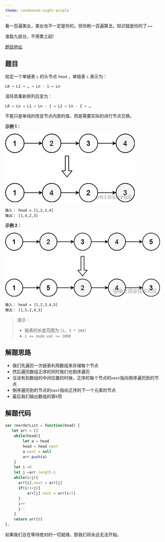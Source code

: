 ```yaml
---
theme: condensed-night-purple
---
```


看一百遍美女，美女也不一定是你的。但你刷一百遍算法，知识就是你的了~~

谁能九层台，不用累土起!

[题目地址](https://leetcode-cn.com/problems/reorder-list/)


<!-- more -->

## 题目

给定一个单链表 `L` 的头节点 `head` ，单链表 `L` 表示为：

```
L0 → L1 → … → Ln - 1 → Ln
```

请将其重新排列后变为：

```
L0 → Ln → L1 → Ln - 1 → L2 → Ln - 2 → …
```

不能只是单纯的改变节点内部的值，而是需要实际的进行节点交换。

**示例 1：**


![image.png](1.png)

```
输入： head = [1,2,3,4]
输出： [1,4,2,3]
```

**示例 2：**


![image.png](2.png)

```
输入： head = [1,2,3,4,5]
输出： [1,5,2,4,3]
```

> 提示：
> - 链表的长度范围为 `[1, 5 * 104]`
> - `1 <= node.val <= 1000`


## 解题思路

- 我们先遍历一次链表利用数组来存储每个节点
- 然后遍历数组正序的同时我们也倒序遍历
- 当没有到数组的中间位置的时候，正序的每个节点的`next`指向倒序遍历到的节点
- 倒序遍历到的节点的`next`指向正序的下一个元素的节点
- 最后我们输出数组的第`0`项


## 解题代码

```js
var reorderList = function(head) {
   let arr = []
    while(head){
        let a = head
        head = head.next
        a.next = null
        arr.push(a)
    } 
    let i =0
    let j =arr.length-1
    while(i<j){
      arr[i].next = arr[j]
      if(i+1<j){
          arr[j].next = arr[i+1]
      }
      i++
      j--
    }
    return arr[0]
};
```

如果我们总在等待绝对的一切就绪，那我们将永远无法开始。
